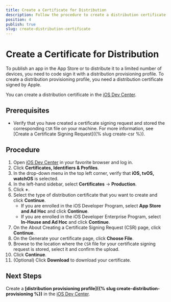 ```yaml
---
title: Create a Certificate for Distribution
description: Follow the procedure to create a distribution certificate in the iOS Dev Center and then use it to code sign your app.
position: 4
publish: true
slug: create-distribution-certificate
---
```


# Create a Certificate for Distribution

To publish an app in the App Store or to distribute it to a limited number of devices, you need to code sign it with a distribution provisioning profile. To create a distribution provisioning profile, you need a distribution certificate signed by Apple.

You can create a distribution certificate in the [iOS Dev Center](https://developer.apple.com/membercenter).

## Prerequisites

* Verify that you have created a certificate signing request and stored the corresponding `CSR` file on your machine. For more information, see [Create a Certificate Signing Request]({% slug create-csr %}).

## Procedure

1. Open [iOS Dev Center](https://developer.apple.com/membercenter) in your favorite browser and log in.
1. Click **Certificates, Identifiers &amp; Profiles**.
1. In the drop-down menu in the top left corner, verify that **iOS, tvOS, watchOS** is selected.
1. In the left-hand sidebar, select **Certificates** &#8594; **Production**.
1. Click **+**.
1. Select the type of distribution certificate that you want to create and click **Continue**.
   + If you are enrolled in the iOS Developer Program, select **App Store and Ad Hoc** and click **Continue**.
   + If you are enrolled in the iOS Developer Enterprise Program, select **In-House and Ad Hoc** and click **Continue**.
1. On the About Creating a Certificate Signing Request (CSR) page, click **Continue**.
1. On the Generate your certificate page, click **Choose File**.
1. Browse to the location where the `CSR` file for your certificate signing request is stored, select it and confirm the upload.
1. Click **Continue**.
1. (Optional) Click **Download** to download your certificate.

## Next Steps

Create a **[distribution provisioning profile]({% slug create-distribution-provisioning %})** in the [iOS Dev Center](https://developer.apple.com/membercenter).
